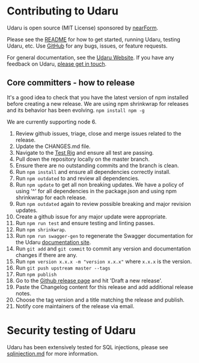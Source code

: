 # Contributing to Udaru

Udaru is open source (MIT License) sponsored by [nearForm](https://www.nearform.com).

Please see the [README](<https://github.com/nearform/udaru>) for how to get started, running Udaru, testing Udaru, etc. Use [GitHub](<https://github.com/nearform/udaru/issues>) for any bugs, issues, or feature requests.

For general documentation, see the [Udaru Website](<https://nearform.github.io/udaru/>). If you have any feedback on Udaru, [please get in touch](<https://github.com/nearform/udaru/issues>). 

## Core committers - how to release

It's a good idea to check that you have the latest version of npm installed before creating a new release. We are using npm shrinkwrap for releases and its behavior has been evolving. `npm install npm -g`

We are currently supporting node 6.

1.  Review github issues, triage, close and merge issues related to the release.
2.  Update the CHANGES.md file.
3.  Navigate to the [Test Rig][Test] and ensure all test are passing.
4.  Pull down the repository locally on the master branch.
5.  Ensure there are no outstanding commits and the branch is clean.
6.  Run `npm install` and ensure all dependencies correctly install.
7.  Run `npm outdated` to and review all dependencies.
8.  Run `npm update` to get all non breaking updates. We have a policy of using '^' for all dependencies in the package.json and using npm shrinkwrap for each release.
9.  Run `npm outdated` again to review possible breaking and major revision updates.
10. Create a github issue for any major update were appropriate.
11. Run `npm run test` and ensure testing and linting passes.
12. Run `npm shrinkwrap`.
13. Run `npm run swagger-gen` to regenerate the Swagger documentation for the Udaru [documentation site][docs-site].
14. Run `git add` and `git commit` to commit any version and documentation changes if there are any.
15. Run `npm version x.x.x -m "version x.x.x"` where `x.x.x` is the version.
16. Run `git push upstream master --tags`
17. Run `npm publish`
18. Go to the [Github release page][Releases] and hit 'Draft a new release'.
19. Paste the Changelog content for this release and add additional release notes.
20. Choose the tag version and a title matching the release and publish.
21. Notify core maintainers of the release via email.

[Test]: https://travis-ci.org/nearform/udaru
[Releases]: https://github.com/nearform/udaru/releases
[docs-site]: https://nearform.github.io/udaru/

# Security testing of Udaru

Udaru has been extensively tested for SQL injections, please see [sqlinjection.md](./sqlinjection.md) for more information.
